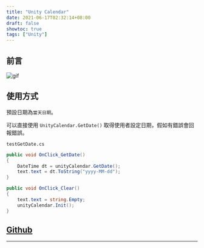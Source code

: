```yaml
---
title: "Unity Calendar"
date: 2021-06-17T02:32:14+08:00
draft: false
showtoc: true
tags: ["Unity"]
---
```


## 前言

![gif]

## 使用方式

預設日期為`當天日期`。

可以直接使用 `UnityCalendar.GetDate()` 取得使用者設定日期，假如有錯誤會回報錯誤。

`testGetDate.cs`

```csharp
public void OnClick_GetDate()
{
    DateTime dt = unityCalendar.GetDate();
    text.text = dt.ToString("yyyy-MM-dd");
}

public void OnClick_Clear()
{
    text.text = string.Empty;
    unityCalendar.Init();
}
```

## [Github]

______________________________________________________________________
[gif]:https://i.imgur.com/Pe4nXry.gif
[Github]:https://github.com/Wenrong274/Unity-Calendar
